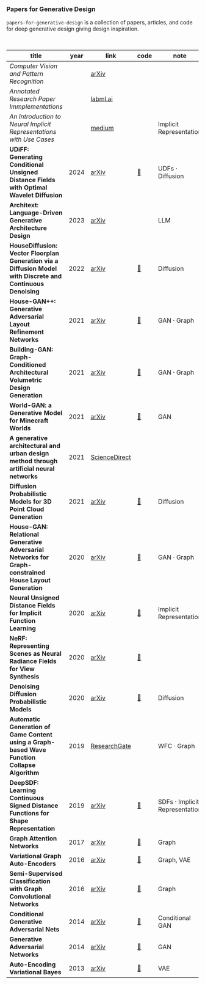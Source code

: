 ### Papers for Generative Design


`papers-for-generative-design` is a collection of papers, articles, and code for deep generative design giving design inspiration. 

<br>

| title | year | link | code | note |
|-------|-----|-----|------|------|
|_Computer Vision and Pattern Recognition_||[arXiv](https://arxiv.org/list/cs.CV/recent)|||
|_Annotated Research Paper Immplementations_||[labml.ai](https://github.com/labmlai/annotated_deep_learning_paper_implementations?tab=readme-ov-file)|||
| _An Introduction to Neural Implicit Representations with Use Cases_ || [medium](https://medium.com/@nathaliemariehager/an-introduction-to-neural-implicit-representations-with-use-cases-ad331ca12907) | | Implicit Representation |
| **UDiFF: Generating Conditional Unsigned Distance Fields with Optimal Wavelet Diffusion** |2024| [arXiv](https://arxiv.org/abs/2404.06851) | [📄](https://github.com/weiqi-zhang/UDiFF) | UDFs · Diffusion |
| **Architext: Language-Driven Generative Architecture Design** |2023| [arXiv](https://arxiv.org/abs/2303.07519) | | LLM |
| **HouseDiffusion: Vector Floorplan Generation via a Diffusion Model with Discrete and Continuous Denoising** |2022| [arXiv](https://arxiv.org/abs/2211.13287) | [📄](https://github.com/aminshabani/house_diffusion) | Diffusion |
| **House-GAN++: Generative Adversarial Layout Refinement Networks** |2021| [arXiv](https://arxiv.org/abs/2103.02574) | [📄](https://github.com/ennauata/houseganpp) | GAN · Graph |
| **Building-GAN: Graph-Conditioned Architectural Volumetric Design Generation** |2021| [arXiv](https://arxiv.org/abs/2104.13316) | [📄](https://github.com/AutodeskAILab/Building-GAN) | GAN · Graph |
| **World-GAN: a Generative Model for Minecraft Worlds** |2021| [arXiv](https://arxiv.org/abs/2106.10155) | [📄](https://github.com/Mawiszus/World-GAN) | GAN |
| **A generative architectural and urban design method through artificial neural networks** |2021| [ScienceDirect](https://www.sciencedirect.com/science/article/pii/S0360132321005795) | | |
| **Diffusion Probabilistic Models for 3D Point Cloud Generation** |2021| [arXiv](https://arxiv.org/abs/2103.01458) | [📄](https://github.com/luost26/diffusion-point-cloud) | Diffusion |
| **House-GAN: Relational Generative Adversarial Networks for Graph-constrained House Layout Generation** |2020| [arXiv](https://arxiv.org/abs/2003.06988) | [📄](https://github.com/ennauata/housegan) | GAN · Graph|
| **Neural Unsigned Distance Fields for Implicit Function Learning** |2020| [arXiv](https://arxiv.org/abs/2010.13938) | [📄](https://github.com/jchibane/ndf) | Implicit Representation|
| **NeRF: Representing Scenes as Neural Radiance Fields for View Synthesis** |2020| [arXiv](https://arxiv.org/abs/2003.08934) | [📄](https://github.com/yenchenlin/nerf-pytorch) | |
| **Denoising Diffusion Probabilistic Models** |2020| [arXiv](https://arxiv.org/abs/2006.11239) | [📄](https://github.com/hojonathanho/diffusion) | Diffusion|
| **Automatic Generation of Game Content using a Graph-based Wave Function Collapse Algorithm** |2019| [ResearchGate][WFC-Graph] | | WFC · Graph|
| **DeepSDF: Learning Continuous Signed Distance Functions for Shape Representation** |2019| [arXiv](https://arxiv.org/abs/1901.05103) | [📄](https://github.com/facebookresearch/DeepSDF) | SDFs · Implicit Representation|
| **Graph Attention Networks** |2017| [arXiv](https://arxiv.org/abs/1710.10903) | [📄](https://github.com/tkipf/pygcn) | Graph |
| **Variational Graph Auto-Encoders** |2016| [arXiv](https://arxiv.org/abs/1611.07308) | [📄](https://github.com/DaehanKim/vgae_pytorch) | Graph, VAE|
| **Semi-Supervised Classification with Graph Convolutional Networks** |2016| [arXiv](https://arxiv.org/abs/1609.02907) | [📄](https://github.com/tkipf/pygcn) | Graph|
| **Conditional Generative Adversarial Nets** |2014| [arXiv](https://arxiv.org/abs/1411.1784) | [📄](https://github.com/Lornatang/CGAN-PyTorch) | Conditional GAN |
| **Generative Adversarial Networks** |2014| [arXiv](https://arxiv.org/abs/1406.2661) | [📄](https://github.com/eriklindernoren/PyTorch-GAN) | GAN |
| **Auto-Encoding Variational Bayes** |2013| [arXiv](https://arxiv.org/abs/1312.6114) | [📄](https://github.com/AntixK/PyTorch-VAE) | VAE |


[WFC-Graph]: https://www.researchgate.net/publication/336086804_Automatic_Generation_of_Game_Content_using_a_Graph-based_Wave_Function_Collapse_Algorithm